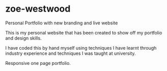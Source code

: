 # zoe-westwood
Personal Portfolio with new branding and live website

This is my personal website that has been created to show off my portfolio and design skills. 

I have coded this by hand myself using techniques I have learnt through industry experience and techniques I was taught at university.

Responsive one page portfolio. 
